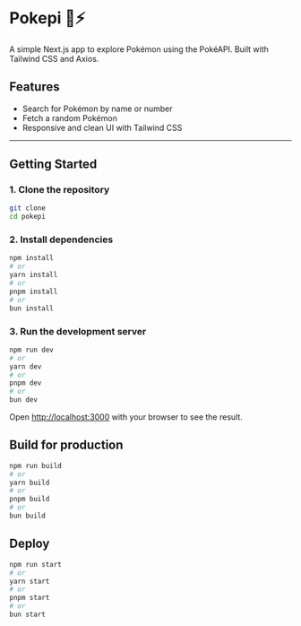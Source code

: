 # Pokepi 🧢⚡

A simple Next.js app to explore Pokémon using the PokéAPI. Built with Tailwind CSS and Axios.

## Features

- Search for Pokémon by name or number
- Fetch a random Pokémon
- Responsive and clean UI with Tailwind CSS

---

## Getting Started

### 1. Clone the repository

```bash
git clone
cd pokepi
```

### 2. Install dependencies

```bash
npm install
# or
yarn install
# or
pnpm install
# or
bun install
```

### 3. Run the development server

```bash
npm run dev
# or
yarn dev
# or
pnpm dev
# or
bun dev
```

Open [http://localhost:3000](http://localhost:3000) with your browser to see the result.

## Build for production

```bash
npm run build
# or
yarn build
# or
pnpm build
# or
bun build
```

## Deploy

```bash
npm run start
# or
yarn start
# or
pnpm start
# or
bun start
```
